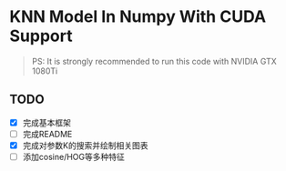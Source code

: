 # KNN Model In Numpy With CUDA Support

> PS: It is strongly recommended to run this code with NVIDIA GTX 1080Ti

## TODO

- [x] 完成基本框架
- [ ] 完成README
- [x] 完成对参数K的搜索并绘制相关图表
- [ ] 添加cosine/HOG等多种特征